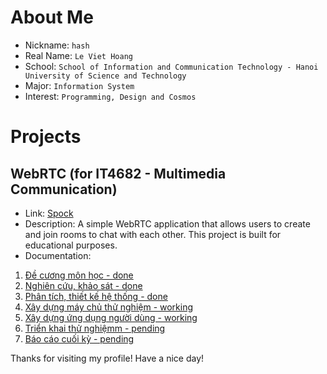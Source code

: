 # About Me

- Nickname: `hash`
- Real Name: `Le Viet Hoang`
- School: `School of Information and Communication Technology - Hanoi University of Science and Technology`
- Major: `Information System`
- Interest: `Programming, Design and Cosmos`

# Projects

## WebRTC (for IT4682 - Multimedia Communication)

- Link: [Spock](https://github.com/hashdotlee/spock/README.md)
- Description: A simple WebRTC application that allows users to create and join rooms to chat with each other. This project is built for educational purposes.
- Documentation:

1. [Đề cương môn học - done](https://docs.google.com/document/d/e/2PACX-1vSQUzyRMLnQbKxphVwlivBkxbgmO3_Zwk7-t0f5Cj-jbwIxREXANx-juW_OhpL4eQFvZoa7_lTSbMPJ/pub)
2. [Nghiên cứu, khảo sát - done](https://docs.google.com/document/d/e/2PACX-1vQr3hc7Qa8Oa6SDZnwnHXaJ8nJseJrXaDG0vh-UayXpfIVDlO7JjJaAZQpdnmZ-2iEB1IF21VniJweg/pub)
3. [Phân tích, thiết kế hệ thống - done](https://docs.google.com/document/d/e/2PACX-1vQr3hc7Qa8Oa6SDZnwnHXaJ8nJseJrXaDG0vh-UayXpfIVDlO7JjJaAZQpdnmZ-2iEB1IF21VniJweg/pub)
4. [Xây dựng máy chủ thử nghiệm - working](https://docs.google.com/document/d/e/2PACX-1vTZKnTqpPusCloVGqJrfBkOSFrKX8DrD_sdGUUG8E1goJMrNw8ZCIVWfu1ljwaPmYXvZQP6kz5x9AOy/pub)
5. [Xây dựng ứng dụng người dùng - working](https://docs.google.com/document/d/e/2PACX-1vSu16Vn4qk_aHsI6XWiy0tpL7tDz9jElCNqN-F-nImu760lrAUE8Vq1eiVO0IVQkSkxwyrgiOGaSwhV/pub)
6. [Triển khai thử nghiệmm - pending]()
7. [Báo cáo cuối kỳ - pending]()

Thanks for visiting my profile! Have a nice day!

```

```
